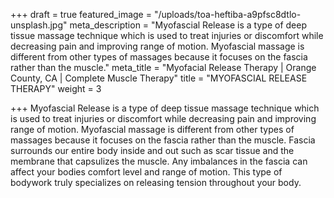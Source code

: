 +++
draft = true
featured_image = "/uploads/toa-heftiba-a9pfsc8dtlo-unsplash.jpg"
meta_description = "Myofascial Release is a type of deep tissue massage technique which is used to treat injuries or discomfort while decreasing pain and improving range of motion. Myofascial massage is different from other types of massages because it focuses on the fascia rather than the muscle."
meta_title = "Myofacial Release Therapy | Orange County, CA | Complete Muscle Therapy"
title = "MYOFASCIAL RELEASE THERAPY"
weight = 3

+++
Myofascial Release is a type of deep tissue massage technique which is used to treat injuries or discomfort while decreasing pain and improving range of motion. Myofascial massage is different from other types of massages because it focuses on the fascia rather than the muscle. Fascia surrounds our entire body inside and out such as scar tissue and the membrane that capsulizes the muscle. Any imbalances in the fascia can affect your bodies comfort level and range of motion. This type of bodywork truly specializes on releasing tension throughout your body.